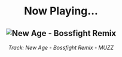 <div align="center"> 
<h1>Now Playing...</h1>

![New Age - Bossfight Remix](https://i.scdn.co/image/ab67616d00001e02cc4e8675971876987ff380ad)
--
_<p>Track: New Age - Bossfight Remix - MUZZ </p>_
</div>
